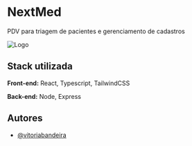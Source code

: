 
# NextMed

PDV para triagem de pacientes e gerenciamento de cadastros


![Logo](https://i.ibb.co/SDBTN2hT/Logo.png)


## Stack utilizada

**Front-end:** React, Typescript, TailwindCSS

**Back-end:** Node, Express


## Autores

- [@vitoriabandeira](https://www.github.com/vitoria-bandeira)

